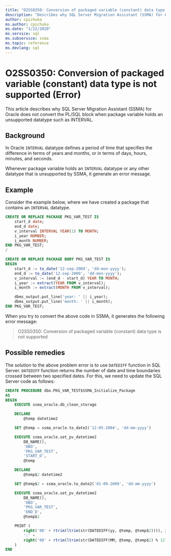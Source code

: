 ```yaml
---
title: "O2SS0350: Conversion of packaged variable (constant) data type is not supported (Error)"
description: "Describes why SQL Server Migration Assistant (SSMA) for Oracle does not convert the PL/SQL block when package variable holds an unsupported datatype such as INTERVAL."
author: cpichuka
ms.author: cpichuka
ms.date: "1/22/2020"
ms.service: sql
ms.subservice: ssma
ms.topic: reference
ms.devlang: sql
---
```


# O2SS0350: Conversion of packaged variable (constant) data type is not supported (Error)

This article describes why SQL Server Migration Assistant (SSMA) for Oracle does not convert the PL/SQL block when package variable holds an unsupported datatype such as INTERVAL.

## Background

In Oracle `INTERVAL` datatype defines a period of time that specifies the difference in terms of years and months, or in terms of days, hours, minutes, and seconds.

Whenever package variable holds an `INTERVAL` datatype or any other datatype that is unsupported by SSMA, it generate an error message.

## Example

Consider the example below, where we have created a package that contains an `INTERVAL` datatype.

```sql
CREATE OR REPLACE PACKAGE PKG_VAR_TEST IS
    start_d date;
    end_d date;
    v_interval INTERVAL YEAR(1) TO MONTH;
    i_year NUMBER;
    i_month NUMBER;
END PKG_VAR_TEST;
/

CREATE OR REPLACE PACKAGE BODY PKG_VAR_TEST IS
BEGIN
    start_d := to_date('12-sep-2004', 'dd-mon-yyyy');
    end_d := to_date('12-sep-2009', 'dd-mon-yyyy');
    v_interval := (end_d - start_d) YEAR TO MONTH;
    i_year := extract(YEAR FROM v_interval);
    i_month := extract(MONTH FROM v_interval);

    dbms_output.put_line('year: ' || i_year);
    dbms_output.put_line('month: ' || i_month);
END PKG_VAR_TEST;
```

When you try to convert the above code in SSMA, it generates the following error message:

> O2SS0350: Conversion of packaged variable (constant) data type is not supported

## Possible remedies

The solution to the above problem error is to use `DATEDIFF` function in SQL Server. `DATEDIFF` function returns the number of date and time boundaries crossed between two specified dates. For this, we need to update the SQL Server code as follows:

```sql
CREATE PROCEDURE dbo.PKG_VAR_TEST$SSMA_Initialize_Package
AS
BEGIN
    EXECUTE ssma_oracle.db_clean_storage

    DECLARE
        @temp datetime2

    SET @temp = ssma_oracle.to_date2('12-05-2004', 'dd-mm-yyyy')

    EXECUTE ssma_oracle.set_pv_datetime2
        DB_NAME(),
        'DBO',
        'PKG_VAR_TEST',
        'START_D',
        @temp

    DECLARE
        @temp$2 datetime2

    SET @temp$2 = ssma_oracle.to_date2('01-09-2009', 'dd-mm-yyyy')

    EXECUTE ssma_oracle.set_pv_datetime2
        DB_NAME(),
        'DBO',
        'PKG_VAR_TEST',
        'END_D',
        @temp$2

    PRINT (
        right('00' + rtrim(ltrim(str(DATEDIFF(yy, @temp, @temp$2)))), 2) +
        ':' +
        right('00' + rtrim(ltrim(str(DATEDIFF(MM, @temp, @temp$2) % 12))), 2)
    )
END
```
